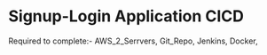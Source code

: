 # Signup-Login Application CICD

Required to complete:- 
AWS_2_Serrvers, 
Git_Repo,
Jenkins,
Docker,



